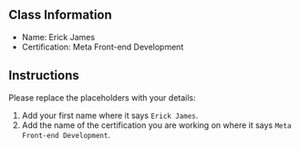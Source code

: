 ## Class Information
- Name: Erick James
- Certification: Meta Front-end Development 

## Instructions
Please replace the placeholders with your details:
1. Add your first name where it says `Erick James`.  
2. Add the name of the certification you are working on where it says `Meta Front-end Development`.  
